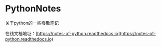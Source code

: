 # PythonNotes

关于python的一些零散笔记

在线文档地址：[https://notes-of-python.readthedocs.io](https://notes-of-python.readthedocs.io)

